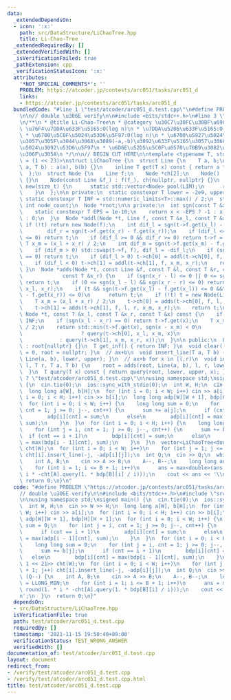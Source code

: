 ```yaml
---
data:
  _extendedDependsOn:
  - icon: ':x:'
    path: src/DataStructure/LiChaoTree.hpp
    title: Li-Chao-Tree
  _extendedRequiredBy: []
  _extendedVerifiedWith: []
  _isVerificationFailed: true
  _pathExtension: cpp
  _verificationStatusIcon: ':x:'
  attributes:
    '*NOT_SPECIAL_COMMENTS*': ''
    PROBLEM: https://atcoder.jp/contests/arc051/tasks/arc051_d
    links:
    - https://atcoder.jp/contests/arc051/tasks/arc051_d
  bundledCode: "#line 1 \"test/atcoder/arc051_d.test.cpp\"\n#define PROBLEM \"https://atcoder.jp/contests/arc051/tasks/arc051_d\"\
    \n\n// double \u306E verify\n\n#include <bits/stdc++.h>\n#line 3 \"src/DataStructure/LiChaoTree.hpp\"\
    \n/**\n * @title Li-Chao-Tree\n * @category \u30C7\u30FC\u30BF\u69CB\u9020\n *\
    \ \u76F4\u7DDA\u633F\u5165:O(log n)\n * \u7DDA\u5206\u633F\u5165:O(log^2 n)\n\
    \ * \u6700\u5C0F\u5024\u53D6\u5F97:O(log n)\n * \u6700\u5927\u5024\u53D6\u5F97\
    \u3057\u305F\u3044\u306A\u3089(-a,-b)\u3092\u633F\u5165\u3057\u3066-\u6700\u5C0F\
    \u5024\u3092\u53D6\u5F97\n * \u6D6E\u52D5\u5C0F\u6570\u70B9\u3082\u884C\u3051\u308B\
    \u306F\u305A\n */\n\n// BEGIN CUT HERE\n\ntemplate <typename T, std::size_t LIM\
    \ = (1 << 23)>\nstruct LiChaoTree {\n  struct Line {\n    T a, b;\n    Line(T\
    \ a, T b) : a(a), b(b) {}\n    inline T get(T x) const { return a * x + b; }\n\
    \  };\n  struct Node {\n    Line f;\n    Node *ch[2];\n    Node() : f(0, INF)\
    \ {}\n    Node(const Line &f_) : f(f_), ch{nullptr, nullptr} {}\n    void *operator\
    \ new(size_t) {\n      static std::vector<Node> pool(LIM);\n      return &pool[node_count++];\n\
    \    }\n  };\n\n private:\n  static constexpr T lower = -2e9, upper = 2e9;\n \
    \ static constexpr T INF = std::numeric_limits<T>::max() / 2;\n  static inline\
    \ int node_count;\n  Node *root;\n\n private:\n  int sgn(const T &x) const {\n\
    \    static constexpr T EPS = 1e-10;\n    return x < -EPS ? -1 : x > +EPS ? 1\
    \ : 0;\n  }\n  Node *addl(Node *t, Line f, const T &x_l, const T &x_r) {\n   \
    \ if (!t) return new Node(f);\n    int dif_l = sgn(t->f.get(x_l) - f.get(x_l)),\n\
    \        dif_r = sgn(t->f.get(x_r) - f.get(x_r));\n    if (dif_l <= 0 && dif_r\
    \ <= 0) return t;\n    if (dif_l >= 0 && dif_r >= 0) return t->f = f, t;\n   \
    \ T x_m = (x_l + x_r) / 2;\n    int dif_m = sgn(t->f.get(x_m) - f.get(x_m));\n\
    \    if (dif_m > 0) std::swap(t->f, f), dif_l = -dif_l;\n    if (sgn(x_l - x_m)\
    \ == 0) return t;\n    if (dif_l > 0) t->ch[0] = addl(t->ch[0], f, x_l, x_m);\n\
    \    if (dif_l < 0) t->ch[1] = addl(t->ch[1], f, x_m, x_r);\n    return t;\n \
    \ }\n  Node *adds(Node *t, const Line &f, const T &l, const T &r, const T &x_l,\n\
    \             const T &x_r) {\n    if (sgn(x_r - l) <= 0 || 0 <= sgn(x_l - r))\
    \ return t;\n    if (0 <= sgn(x_l - l) && sgn(x_r - r) <= 0) return addl(t, f,\
    \ x_l, x_r);\n    if (t && sgn(t->f.get(x_l) - f.get(x_l)) <= 0 &&\n        sgn(t->f.get(x_r)\
    \ - f.get(x_r)) <= 0)\n      return t;\n    if (!t) t = new Node(Line(0, INF));\n\
    \    T x_m = (x_l + x_r) / 2;\n    t->ch[0] = adds(t->ch[0], f, l, r, x_l, x_m);\n\
    \    t->ch[1] = adds(t->ch[1], f, l, r, x_m, x_r);\n    return t;\n  }\n  T query(const\
    \ Node *t, const T &x_l, const T &x_r, const T &x) const {\n    if (!t) return\
    \ INF;\n    if (sgn(x_l - x_r) == 0) return t->f.get(x);\n    T x_m = (x_l + x_r)\
    \ / 2;\n    return std::min(t->f.get(x), sgn(x - x_m) < 0\n                  \
    \                   ? query(t->ch[0], x_l, x_m, x)\n                         \
    \            : query(t->ch[1], x_m, x_r, x));\n  }\n\n public:\n  LiChaoTree()\
    \ : root{nullptr} {}\n  T get_inf() { return INF; }\n  void clear() { node_count\
    \ = 0, root = nullptr; }\n  // ax+b\n  void insert_line(T a, T b) { root = addl(root,\
    \ Line(a, b), lower, upper); }\n  // ax+b for x in [l,r)\n  void insert_segment(T\
    \ l, T r, T a, T b) {\n    root = adds(root, Line(a, b), l, r, lower, upper);\n\
    \  }\n  T query(T x) const { return query(root, lower, upper, x); }\n};\n#line\
    \ 7 \"test/atcoder/arc051_d.test.cpp\"\n\nusing namespace std;\nsigned main()\
    \ {\n  cin.tie(0);\n  ios::sync_with_stdio(0);\n  int W, H;\n  cin >> W >> H;\n\
    \  long long a[W], b[H];\n  for (int i = 0; i < W; i++) cin >> a[i];\n  for (int\
    \ i = 0; i < H; i++) cin >> b[i];\n  long long adp[W][W + 1], bdp[H][H + 1];\n\
    \  for (int i = 0; i < W; i++) {\n    long long sum = 0;\n    for (int j = i,\
    \ cnt = 1; j >= 0; j--, cnt++) {\n      sum += a[j];\n      if (cnt == i + 1)\n\
    \        adp[i][cnt] = sum;\n      else\n        adp[i][cnt] = max(adp[i - 1][cnt],\
    \ sum);\n    }\n  }\n  for (int i = 0; i < H; i++) {\n    long long sum = 0;\n\
    \    for (int j = i, cnt = 1; j >= 0; j--, cnt++) {\n      sum += b[j];\n    \
    \  if (cnt == i + 1)\n        bdp[i][cnt] = sum;\n      else\n        bdp[i][cnt]\
    \ = max(bdp[i - 1][cnt], sum);\n    }\n  }\n  vector<LiChaoTree<double, 1 << 21>>\
    \ cht(W);\n  for (int i = 0; i < W; i++)\n    for (int j = 1; j <= i + 1; j++)\
    \ cht[i].insert_line(-j, -adp[i][j]);\n  int Q;\n  cin >> Q;\n  while (Q--) {\n\
    \    int A, B;\n    cin >> A >> B;\n    A--, B--;\n    long long ans = LLONG_MIN;\n\
    \    for (int i = 1; i <= B + 1; i++)\n      ans = max<double>(ans, round(1. *\
    \ i * -cht[A].query(1. * bdp[B][i] / i)));\n    cout << ans << '\\n';\n  }\n \
    \ return 0;\n}\n"
  code: "#define PROBLEM \"https://atcoder.jp/contests/arc051/tasks/arc051_d\"\n\n\
    // double \u306E verify\n\n#include <bits/stdc++.h>\n#include \"src/DataStructure/LiChaoTree.hpp\"\
    \n\nusing namespace std;\nsigned main() {\n  cin.tie(0);\n  ios::sync_with_stdio(0);\n\
    \  int W, H;\n  cin >> W >> H;\n  long long a[W], b[H];\n  for (int i = 0; i <\
    \ W; i++) cin >> a[i];\n  for (int i = 0; i < H; i++) cin >> b[i];\n  long long\
    \ adp[W][W + 1], bdp[H][H + 1];\n  for (int i = 0; i < W; i++) {\n    long long\
    \ sum = 0;\n    for (int j = i, cnt = 1; j >= 0; j--, cnt++) {\n      sum += a[j];\n\
    \      if (cnt == i + 1)\n        adp[i][cnt] = sum;\n      else\n        adp[i][cnt]\
    \ = max(adp[i - 1][cnt], sum);\n    }\n  }\n  for (int i = 0; i < H; i++) {\n\
    \    long long sum = 0;\n    for (int j = i, cnt = 1; j >= 0; j--, cnt++) {\n\
    \      sum += b[j];\n      if (cnt == i + 1)\n        bdp[i][cnt] = sum;\n   \
    \   else\n        bdp[i][cnt] = max(bdp[i - 1][cnt], sum);\n    }\n  }\n  vector<LiChaoTree<double,\
    \ 1 << 21>> cht(W);\n  for (int i = 0; i < W; i++)\n    for (int j = 1; j <= i\
    \ + 1; j++) cht[i].insert_line(-j, -adp[i][j]);\n  int Q;\n  cin >> Q;\n  while\
    \ (Q--) {\n    int A, B;\n    cin >> A >> B;\n    A--, B--;\n    long long ans\
    \ = LLONG_MIN;\n    for (int i = 1; i <= B + 1; i++)\n      ans = max<double>(ans,\
    \ round(1. * i * -cht[A].query(1. * bdp[B][i] / i)));\n    cout << ans << '\\\
    n';\n  }\n  return 0;\n}"
  dependsOn:
  - src/DataStructure/LiChaoTree.hpp
  isVerificationFile: true
  path: test/atcoder/arc051_d.test.cpp
  requiredBy: []
  timestamp: '2021-11-15 19:50:40+09:00'
  verificationStatus: TEST_WRONG_ANSWER
  verifiedWith: []
documentation_of: test/atcoder/arc051_d.test.cpp
layout: document
redirect_from:
- /verify/test/atcoder/arc051_d.test.cpp
- /verify/test/atcoder/arc051_d.test.cpp.html
title: test/atcoder/arc051_d.test.cpp
---
```

